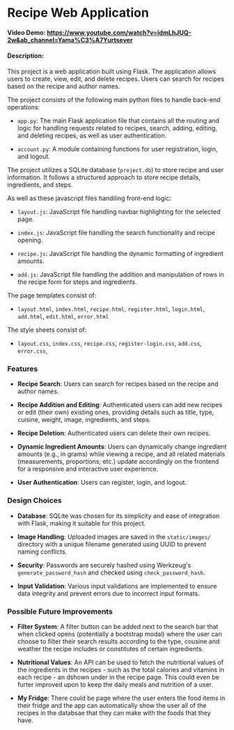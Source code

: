 # Recipe Web Application

#### Video Demo: <https://www.youtube.com/watch?v=idmLhJUQ-2w&ab_channel=Yama%C3%A7Yurtsever>

#### Description:

This project is a web application built using Flask. The application allows users to create, view, edit, and delete recipes. Users can search for recipes based on the recipe and author names.

The project consists of the following main python files to handle back-end operations:

-   `app.py`: The main Flask application file that contains all the routing and logic for handling requests related to recipes, search, adding, editing, and deleting recipes, as well as user authentication.

-   `account.py`: A module containing functions for user registration, login, and logout.

The project utilizes a SQLite database (`project.db`) to store recipe and user information. It follows a structured approach to store recipe details, ingredients, and steps.

As well as these javascript files handiling front-end logic:

-   `layout.js`: JavaScript file handling navbar highlighting for the selected page.

-   `index.js`: JavaScript file handling the search functionality and recipe opening.

-   `recipe.js`: JavaScript file handling the dynamic formatting of ingredient amounts.

-   `add.js`: JavaScript file handling the addition and manipulation of rows in the recipe form for steps and ingredients.

The page templates consist of:

-   `layout.html`, `index.html`, `recipe.html`, `register.html`, `login.html`, `add.html`, `edit.html`, `error.html`

The style sheets consist of:

-   `layout.css`, `index.css`, `recipe.css`, `register-login.css`, `add.css`, `error.css`,

### Features

-   **Recipe Search**: Users can search for recipes based on the recipe and author names.

-   **Recipe Addition and Editing**: Authenticated users can add new recipes or edit (their own) existing ones, providing details such as title, type, cuisine, weight, image, ingredients, and steps.

-   **Recipe Deletion**: Authenticated users can delete their own recipes.

-   **Dynamic Ingredient Amounts**: Users can dynamically change ingredient amounts (e.g., in grams) while viewing a recipe, and all related materials (measurements, proportions, etc.) update accordingly on the frontend for a responsive and interactive user experience.

-   **User Authentication**: Users can register, login, and logout.

### Design Choices

-   **Database**: SQLite was chosen for its simplicity and ease of integration with Flask, making it suitable for this project.

-   **Image Handling**: Uploaded images are saved in the `static/images/` directory with a unique filename generated using UUID to prevent naming conflicts.

-   **Security**: Passwords are securely hashed using Werkzeug's `generate_password_hash` and checked using `check_password_hash`.

-   **Input Validation**: Various input validations are implemented to ensure data integrity and prevent errors due to incorrect input formats.

### Possible Future Improvements

-   **Filter System**: A filter button can be added next to the search bar that when clicked opens (potentially a bootstrap modal) where the user can choose to filter their search results according to the type, cousine and weather the recipe includes or constitutes of certain ingredients.

-   **Nutritional Values**: An API can be used to fetch the nutritional values of the ingredients in the recipes - such as the total calories and vitamins in each recipe - an dshown under in the recipe page. This could even be furter improved upon to keep the daily meals and nutrition of a user.

-   **My Fridge**: There could be page where the user enters the food items in their fridge and the app can automatically show the user all of the recipes in the databsae that they can make with the foods that they have.
